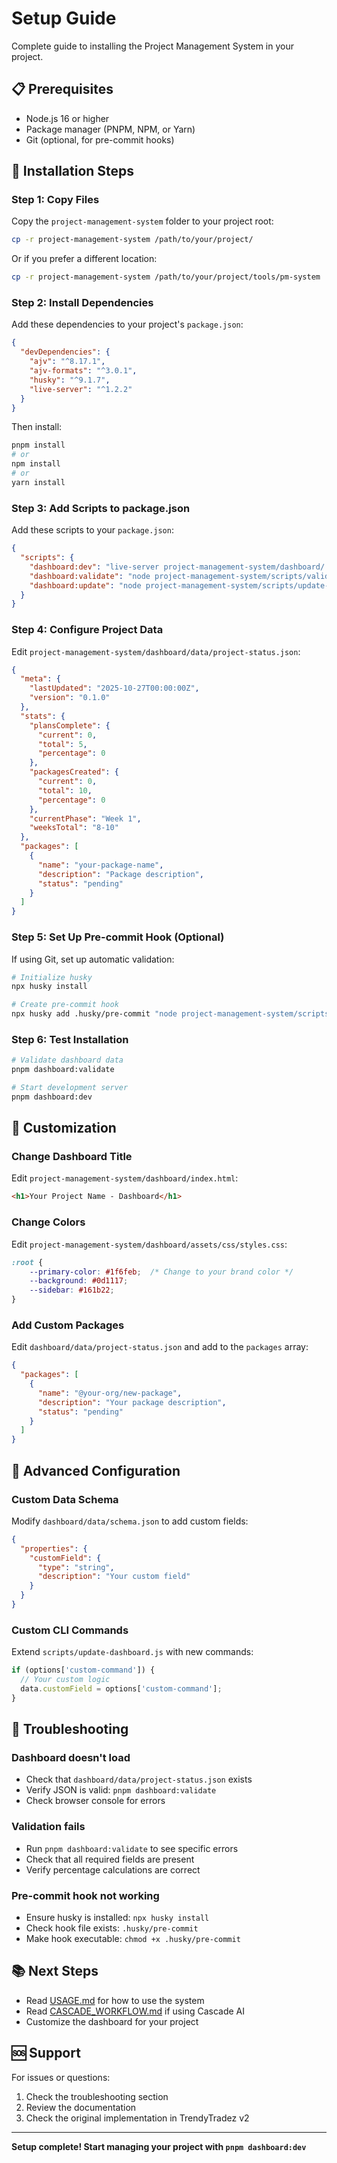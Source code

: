 # Setup Guide

Complete guide to installing the Project Management System in your project.

## 📋 Prerequisites

- Node.js 16 or higher
- Package manager (PNPM, NPM, or Yarn)
- Git (optional, for pre-commit hooks)

## 🚀 Installation Steps

### Step 1: Copy Files

Copy the `project-management-system` folder to your project root:

```bash
cp -r project-management-system /path/to/your/project/
```

Or if you prefer a different location:

```bash
cp -r project-management-system /path/to/your/project/tools/pm-system
```

### Step 2: Install Dependencies

Add these dependencies to your project's `package.json`:

```json
{
  "devDependencies": {
    "ajv": "^8.17.1",
    "ajv-formats": "^3.0.1",
    "husky": "^9.1.7",
    "live-server": "^1.2.2"
  }
}
```

Then install:

```bash
pnpm install
# or
npm install
# or
yarn install
```

### Step 3: Add Scripts to package.json

Add these scripts to your `package.json`:

```json
{
  "scripts": {
    "dashboard:dev": "live-server project-management-system/dashboard/ --port=3000 --open=/index.html",
    "dashboard:validate": "node project-management-system/scripts/validate-dashboard.js",
    "dashboard:update": "node project-management-system/scripts/update-dashboard.js"
  }
}
```

### Step 4: Configure Project Data

Edit `project-management-system/dashboard/data/project-status.json`:

```json
{
  "meta": {
    "lastUpdated": "2025-10-27T00:00:00Z",
    "version": "0.1.0"
  },
  "stats": {
    "plansComplete": {
      "current": 0,
      "total": 5,
      "percentage": 0
    },
    "packagesCreated": {
      "current": 0,
      "total": 10,
      "percentage": 0
    },
    "currentPhase": "Week 1",
    "weeksTotal": "8-10"
  },
  "packages": [
    {
      "name": "your-package-name",
      "description": "Package description",
      "status": "pending"
    }
  ]
}
```

### Step 5: Set Up Pre-commit Hook (Optional)

If using Git, set up automatic validation:

```bash
# Initialize husky
npx husky install

# Create pre-commit hook
npx husky add .husky/pre-commit "node project-management-system/scripts/validate-dashboard.js"
```

### Step 6: Test Installation

```bash
# Validate dashboard data
pnpm dashboard:validate

# Start development server
pnpm dashboard:dev
```

## 🎨 Customization

### Change Dashboard Title

Edit `project-management-system/dashboard/index.html`:

```html
<h1>Your Project Name - Dashboard</h1>
```

### Change Colors

Edit `project-management-system/dashboard/assets/css/styles.css`:

```css
:root {
    --primary-color: #1f6feb;  /* Change to your brand color */
    --background: #0d1117;
    --sidebar: #161b22;
}
```

### Add Custom Packages

Edit `dashboard/data/project-status.json` and add to the `packages` array:

```json
{
  "packages": [
    {
      "name": "@your-org/new-package",
      "description": "Your package description",
      "status": "pending"
    }
  ]
}
```

## 🔧 Advanced Configuration

### Custom Data Schema

Modify `dashboard/data/schema.json` to add custom fields:

```json
{
  "properties": {
    "customField": {
      "type": "string",
      "description": "Your custom field"
    }
  }
}
```

### Custom CLI Commands

Extend `scripts/update-dashboard.js` with new commands:

```javascript
if (options['custom-command']) {
  // Your custom logic
  data.customField = options['custom-command'];
}
```

## 🐛 Troubleshooting

### Dashboard doesn't load

- Check that `dashboard/data/project-status.json` exists
- Verify JSON is valid: `pnpm dashboard:validate`
- Check browser console for errors

### Validation fails

- Run `pnpm dashboard:validate` to see specific errors
- Check that all required fields are present
- Verify percentage calculations are correct

### Pre-commit hook not working

- Ensure husky is installed: `npx husky install`
- Check hook file exists: `.husky/pre-commit`
- Make hook executable: `chmod +x .husky/pre-commit`

## 📚 Next Steps

- Read [USAGE.md](./USAGE.md) for how to use the system
- Read [CASCADE_WORKFLOW.md](./CASCADE_WORKFLOW.md) if using Cascade AI
- Customize the dashboard for your project

## 🆘 Support

For issues or questions:
1. Check the troubleshooting section
2. Review the documentation
3. Check the original implementation in TrendyTradez v2

---

**Setup complete! Start managing your project with `pnpm dashboard:dev`**
